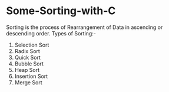 # Some-Sorting-with-C
Sorting is the process of Rearrangement of Data in ascending or descending order.
Types of Sorting:-
1. Selection Sort
2. Radix Sort
3. Quick Sort
4. Bubble Sort
5. Heap Sort
6. Insertion Sort
7. Merge Sort
